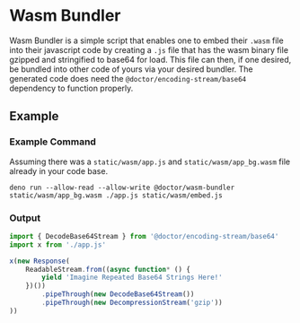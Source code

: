 # Wasm Bundler
Wasm Bundler is a simple script that enables one to embed their `.wasm` file into their javascript code by creating a `.js` file
that has the wasm binary file gzipped and stringified to base64 for load. This file can then, if one desired, be bundled into
other code of yours via your desired bundler. The generated code does need the `@doctor/encoding-stream/base64` dependency to
function properly.

## Example
### Example Command
Assuming there was a `static/wasm/app.js` and `static/wasm/app_bg.wasm` file already in your code base.
```
deno run --allow-read --allow-write @doctor/wasm-bundler static/wasm/app_bg.wasm ./app.js static/wasm/embed.js
```
### Output
```js
import { DecodeBase64Stream } from '@doctor/encoding-stream/base64'
import x from './app.js'

x(new Response(
	ReadableStream.from((async function* () {
		yield 'Imagine Repeated Base64 Strings Here!'
	})())
		.pipeThrough(new DecodeBase64Stream())
		.pipeThrough(new DecompressionStream('gzip'))
))
```
